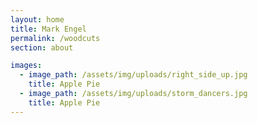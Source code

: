 ```yaml
---
layout: home
title: Mark Engel
permalink: /woodcuts
section: about

images:
  - image_path: /assets/img/uploads/right_side_up.jpg
    title: Apple Pie
  - image_path: /assets/img/uploads/storm_dancers.jpg
    title: Apple Pie
---
```

